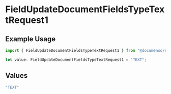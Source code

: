 # FieldUpdateDocumentFieldsTypeTextRequest1

## Example Usage

```typescript
import { FieldUpdateDocumentFieldsTypeTextRequest1 } from "@documenso/sdk-typescript/models/operations";

let value: FieldUpdateDocumentFieldsTypeTextRequest1 = "TEXT";
```

## Values

```typescript
"TEXT"
```